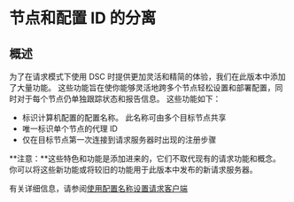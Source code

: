 # 节点和配置 ID 的分离

## 概述

为了在请求模式下使用 DSC 时提供更加灵活和精简的体验，我们在此版本中添加了大量功能。 这些功能旨在使你能够灵活地跨多个节点轻松设置和部署配置，同时对于每个节点仍单独跟踪状态和报告信息。 这些功能如下：

* 标识计算机配置的配置名称。 此名称可由多个目标节点共享 
* 唯一标识单个节点的代理 ID
* 仅在目标节点第一次连接到请求服务器时出现的注册步骤

**注意：**这些特色和功能是添加进来的，它们不取代现有的请求功能和概念。 你可以将这些新功能或将较旧的功能用于此版本中发布的新请求服务器。

有关详细信息，请参阅[使用配置名称设置请求客户端](https://msdn.microsoft.com/powershell/dsc/pullclientconfignames)



<!--HONumber=Jul16_HO1-->



